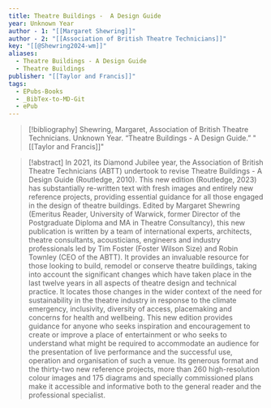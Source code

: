```yaml
---
title: Theatre Buildings -  A Design Guide
year: Unknown Year
author - 1: "[[Margaret Shewring]]"
author - 2: "[[Association of British Theatre Technicians]]"
key: "[[@Shewring2024-wm]]"
aliases:
  - Theatre Buildings - A Design Guide
  - Theatre Buildings
publisher: "[[Taylor and Francis]]"
tags:
  - EPubs-Books
  - _BibTex-to-MD-Git
  - ePub
---
```


> [!bibliography]
> Shewring, Margaret, Association of British Theatre Technicians. Unknown Year. “Theatre Buildings -  A Design Guide.” "[[Taylor and Francis]]"

> [!abstract]
> In 2021, its Diamond Jubilee year, the Association of British Theatre Technicians (ABTT) undertook to revise Theatre Buildings -  A Design Guide (Routledge, 2010). This new edition (Routledge, 2023) has substantially re-written text with fresh images and entirely new reference projects, providing essential guidance for all those engaged in the design of theatre buildings. Edited by Margaret Shewring (Emeritus Reader, University of Warwick, former Director of the Postgraduate Diploma and MA in Theatre Consultancy), this new publication is written by a team of international experts, architects, theatre consultants, acousticians, engineers and industry professionals led by Tim Foster (Foster Wilson Size) and Robin Townley (CEO of the ABTT). It provides an invaluable resource for those looking to build, remodel or conserve theatre buildings, taking into account the significant changes which have taken place in the last twelve years in all aspects of theatre design and technical practice. It locates those changes in the wider context of the need for sustainability in the theatre industry in response to the climate emergency, inclusivity, diversity of access, placemaking and concerns for health and wellbeing. This new edition provides guidance for anyone who seeks inspiration and encouragement to create or improve a place of entertainment or who seeks to understand what might be required to accommodate an audience for the presentation of live performance and the successful use, operation and organisation of such a venue. Its generous format and the thirty-two new reference projects, more than 260 high-resolution colour images and 175 diagrams and specially commissioned plans make it accessible and informative both to the general reader and the professional specialist.